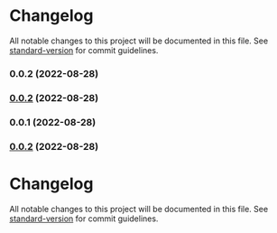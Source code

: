 # Changelog

All notable changes to this project will be documented in this file. See [standard-version](https://github.com/conventional-changelog/standard-version) for commit guidelines.

### 0.0.2 (2022-08-28)

### [0.0.2](https://github.com/phcreery/partman/compare/v0.0.1...v0.0.2) (2022-08-28)

### 0.0.1 (2022-08-28)

### [0.0.2](https://github.com/phcreery/partman/compare/v0.0.1...v0.0.2) (2022-08-28)

# Changelog

All notable changes to this project will be documented in this file. See [standard-version](https://github.com/conventional-changelog/standard-version) for commit guidelines.
